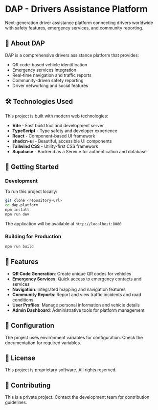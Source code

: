 # DAP - Drivers Assistance Platform

Next-generation driver assistance platform connecting drivers worldwide with safety features, emergency services, and community reporting.

## 🚗 About DAP

DAP is a comprehensive drivers assistance platform that provides:
- QR code-based vehicle identification
- Emergency services integration
- Real-time navigation and traffic reports
- Community-driven safety reporting
- Driver networking and social features

## 🛠 Technologies Used

This project is built with modern web technologies:

- **Vite** - Fast build tool and development server
- **TypeScript** - Type safety and developer experience
- **React** - Component-based UI framework
- **shadcn-ui** - Beautiful, accessible UI components
- **Tailwind CSS** - Utility-first CSS framework
- **Supabase** - Backend as a Service for authentication and database

## 🚀 Getting Started

### Development

To run this project locally:

```bash
git clone <repository-url>
cd dap-platform
npm install
npm run dev
```

The application will be available at `http://localhost:8080`

### Building for Production

```bash
npm run build
```

## 📱 Features

- **QR Code Generation**: Create unique QR codes for vehicles
- **Emergency Services**: Quick access to emergency contacts and services
- **Navigation**: Integrated mapping and navigation features
- **Community Reports**: Report and view traffic incidents and road conditions
- **User Profiles**: Manage personal information and vehicle details
- **Admin Dashboard**: Administrative tools for platform management

## 🔧 Configuration

The project uses environment variables for configuration. Check the documentation for required variables.

## 📄 License

This project is proprietary software. All rights reserved.

## 🤝 Contributing

This is a private project. Contact the development team for contribution guidelines.